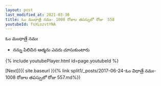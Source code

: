 ```yaml
---
layout: post
last_modified_at: 2021-03-30
title: ఓం మంధాత్రే నమః- 1008 రోజుల తపస్సులో రోజు  558
youtubeId: fsXLozvtYNA
---
```

 
 
 ఓం మంధాత్రే నమః  
 
 -  నన్ను పిలిచిన ఆత్మను ఎవరు చూసుకుంటారు 
 
  
 
  
 
 
 
 
 
 


{% include youtubePlayer.html id=page.youtubeId %}
 
[Next]({{ site.baseurl }}{% link  split1/_posts/2017-06-24-ఓం విధాత్రే నమః- 1008 రోజుల తపస్సులో రోజు  557.md%})
 
